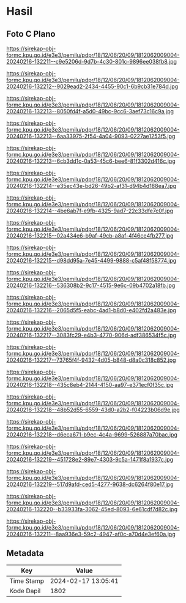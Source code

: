 # Hasil

## Foto C Plano

https://sirekap-obj-formc.kpu.go.id/e3e3/pemilu/pdpr/18/12/06/20/09/1812062009004-20240216-132211--c9e5206d-9d7b-4c30-801c-9896ee038fb8.jpg

https://sirekap-obj-formc.kpu.go.id/e3e3/pemilu/pdpr/18/12/06/20/09/1812062009004-20240216-132212--9029ead2-2434-4455-90c1-6b9cb31e784d.jpg

https://sirekap-obj-formc.kpu.go.id/e3e3/pemilu/pdpr/18/12/06/20/09/1812062009004-20240216-132213--8050fd4f-a5d0-49bc-9cc6-3aef73c16c9a.jpg

https://sirekap-obj-formc.kpu.go.id/e3e3/pemilu/pdpr/18/12/06/20/09/1812062009004-20240216-132213--6aa33975-2f54-4a04-9093-0227ae1253f5.jpg

https://sirekap-obj-formc.kpu.go.id/e3e3/pemilu/pdpr/18/12/06/20/09/1812062009004-20240216-132213--6cb3dd1c-0a53-45c6-bee6-81f3302d416c.jpg

https://sirekap-obj-formc.kpu.go.id/e3e3/pemilu/pdpr/18/12/06/20/09/1812062009004-20240216-132214--e35ec43e-bd26-49b2-af31-d94b4d188ea7.jpg

https://sirekap-obj-formc.kpu.go.id/e3e3/pemilu/pdpr/18/12/06/20/09/1812062009004-20240216-132214--4be6ab7f-e9fb-4325-9ad7-22c33dfe7c0f.jpg

https://sirekap-obj-formc.kpu.go.id/e3e3/pemilu/pdpr/18/12/06/20/09/1812062009004-20240216-132215--02a434e6-b9af-49cb-a8af-4f46ce4fb277.jpg

https://sirekap-obj-formc.kpu.go.id/e3e3/pemilu/pdpr/18/12/06/20/09/1812062009004-20240216-132215--d98dd95a-7e45-4499-9888-c5af48f58774.jpg

https://sirekap-obj-formc.kpu.go.id/e3e3/pemilu/pdpr/18/12/06/20/09/1812062009004-20240216-132216--536308b2-9c17-4515-9e6c-09b4702a18fb.jpg

https://sirekap-obj-formc.kpu.go.id/e3e3/pemilu/pdpr/18/12/06/20/09/1812062009004-20240216-132216--2065d5f5-eabc-4ad1-b8d0-e402fd2a483e.jpg

https://sirekap-obj-formc.kpu.go.id/e3e3/pemilu/pdpr/18/12/06/20/09/1812062009004-20240216-132217--3083fc29-e4b3-4770-906d-adf386534f5c.jpg

https://sirekap-obj-formc.kpu.go.id/e3e3/pemilu/pdpr/18/12/06/20/09/1812062009004-20240216-132217--73765f4f-9432-4d05-b848-d8a0c318c852.jpg

https://sirekap-obj-formc.kpu.go.id/e3e3/pemilu/pdpr/18/12/06/20/09/1812062009004-20240216-132218--435c8eb4-2144-4150-aa97-e371ecf0f35c.jpg

https://sirekap-obj-formc.kpu.go.id/e3e3/pemilu/pdpr/18/12/06/20/09/1812062009004-20240216-132218--48b52d55-6559-43d0-a2b2-f04223b06d9e.jpg

https://sirekap-obj-formc.kpu.go.id/e3e3/pemilu/pdpr/18/12/06/20/09/1812062009004-20240216-132218--d6eca671-b9ec-4c4a-9699-526887a70bac.jpg

https://sirekap-obj-formc.kpu.go.id/e3e3/pemilu/pdpr/18/12/06/20/09/1812062009004-20240216-132219--451728e2-89e7-4303-9c5a-1471f8a1937c.jpg

https://sirekap-obj-formc.kpu.go.id/e3e3/pemilu/pdpr/18/12/06/20/09/1812062009004-20240216-132219--517d9afd-ced5-4277-9638-dc6264f80e17.jpg

https://sirekap-obj-formc.kpu.go.id/e3e3/pemilu/pdpr/18/12/06/20/09/1812062009004-20240216-132220--b33933fa-3062-45ed-8093-6e61cdf7d82c.jpg

https://sirekap-obj-formc.kpu.go.id/e3e3/pemilu/pdpr/18/12/06/20/09/1812062009004-20240216-132211--8aa936e3-59c2-4947-af0c-a70d4e3ef60a.jpg


## Metadata

| Key        | Value               |
| ---------- | ------------------- |
| Time Stamp | 2024-02-17 13:05:41 |
| Kode Dapil | 1802                |



